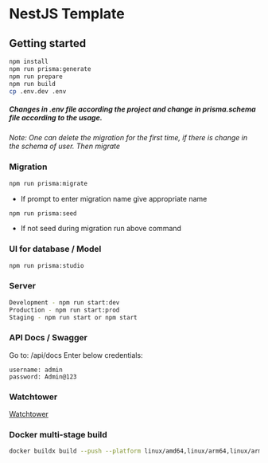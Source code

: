 # NestJS Template

## Getting started

```sh
npm install
npm run prisma:generate
npm run prepare
npm run build
cp .env.dev .env
```

##### Changes in .env file according the project and change in prisma.schema file according to the usage.

_Note: One can delete the migration for the first time, if there is change in the schema of user. Then migrate_

### Migration

```sh
npm run prisma:migrate
```

- If prompt to enter migration name give appropriate name

```sh
npm run prisma:seed
```

- If not seed during migration run above command

### UI for database / Model

```sh
npm run prisma:studio
```

### Server

```sh
Development - npm run start:dev
Production - npm run start:prod
Staging - npm run start or npm start
```

### API Docs / Swagger

Go to: <base-url>/api/docs
Enter below credentials:

```
username: admin
password: Admin@123
```

### Watchtower

[Watchtower](https://containrrr.dev/watchtower)

### Docker multi-stage build

```bash
docker buildx build --push --platform linux/amd64,linux/arm64,linux/arm/v7 -t dishenmakwana/nestjs-prisma .
```
